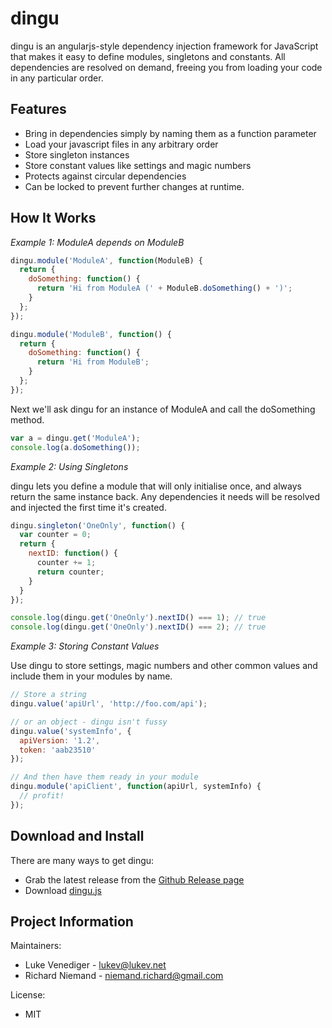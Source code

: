 # dingu

dingu is an angularjs-style dependency injection framework for JavaScript 
that makes it easy to define modules, singletons and constants. All dependencies
are resolved on demand, freeing you from loading your code in any particular
order.

## Features

* Bring in dependencies simply by naming them as a function parameter
* Load your javascript files in any arbitrary order
* Store singleton instances
* Store constant values like settings and magic numbers
* Protects against circular dependencies
* Can be locked to prevent further changes at runtime.

## How It Works

*Example 1: ModuleA depends on ModuleB*

```javascript
dingu.module('ModuleA', function(ModuleB) {
  return {
    doSomething: function() {
      return 'Hi from ModuleA (' + ModuleB.doSomething() + ')';
    }
  };
});

dingu.module('ModuleB', function() {
  return {
    doSomething: function() {
      return 'Hi from ModuleB';
    }
  };
});
```

Next we'll ask dingu for an instance of ModuleA and call the doSomething method.

```javascript
var a = dingu.get('ModuleA');
console.log(a.doSomething());
```

*Example 2: Using Singletons*

dingu lets you define a module that will only initialise once, and always
return the same instance back. Any dependencies it needs will be resolved
and injected the first time it's created.

```javascript
dingu.singleton('OneOnly', function() {
  var counter = 0;
  return {
    nextID: function() {
      counter += 1;
      return counter;
    }
  }
});

console.log(dingu.get('OneOnly').nextID() === 1); // true
console.log(dingu.get('OneOnly').nextID() === 2); // true
 ```

*Example 3: Storing Constant Values*

Use dingu to store settings, magic numbers and other common values and
include them in your modules by name.

```javascript
// Store a string
dingu.value('apiUrl', 'http://foo.com/api');

// or an object - dingu isn't fussy
dingu.value('systemInfo', {
  apiVersion: '1.2',
  token: 'aab23510' 
});

// And then have them ready in your module
dingu.module('apiClient', function(apiUrl, systemInfo) {
  // profit!
});
```

## Download and Install
There are many ways to get dingu:
* Grab the latest release from the [Github Release page](https://github.com/rncode/Dingu/releases)
* Download [dingu.js](https://raw.githubusercontent.com/rncode/Dingu/master/dist/dingu.js)

## Project Information

Maintainers:
* Luke Venediger - <a href="mailto:lukev@lukev.net">lukev@lukev.net</a>
* Richard Niemand - <a href="mailto:niemand.richard@gmail.com">niemand.richard@gmail.com</a>

License:
* MIT
